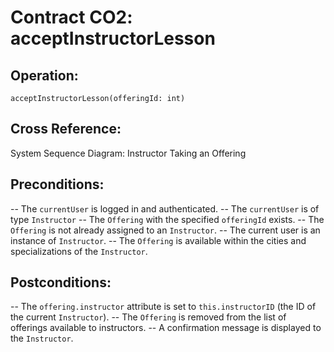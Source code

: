 # Contract CO2: acceptInstructorLesson

## Operation:
`acceptInstructorLesson(offeringId: int)`

## Cross Reference:
System Sequence Diagram: Instructor Taking an Offering

## Preconditions:
-- The `currentUser` is logged in and authenticated.
-- The `currentUser` is of type `Instructor`
-- The `Offering` with the specified `offeringId` exists.
-- The `Offering` is not already assigned to an `Instructor`.
-- The current user is an instance of `Instructor`.
-- The `Offering` is available within the cities and specializations of the `Instructor`.

## Postconditions:
-- The `offering.instructor` attribute is set to `this.instructorID` (the ID of the current `Instructor`).
-- The `Offering` is removed from the list of offerings available to instructors.
-- A confirmation message is displayed to the `Instructor`.